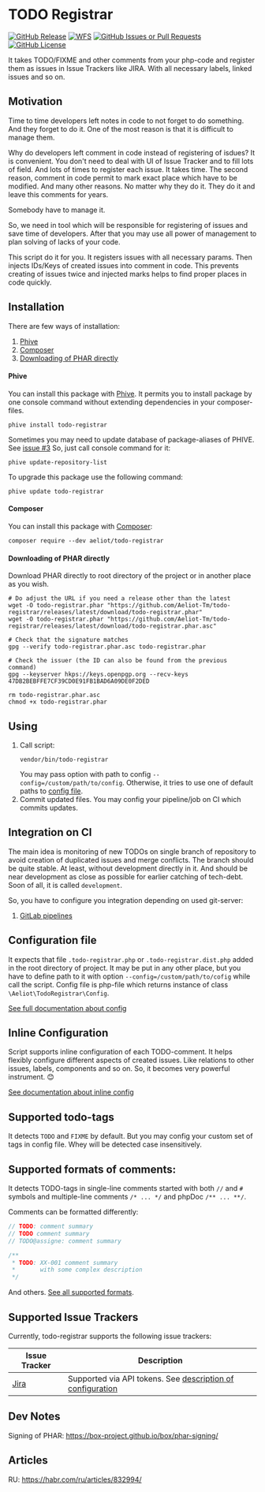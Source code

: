 # TODO Registrar

[![GitHub Release](https://img.shields.io/github/v/release/Aeliot-Tm/todo-registrar?label=Release&labelColor=black)](https://packagist.org/packages/aeliot/todo-registrar)
[![WFS](https://github.com/Aeliot-Tm/todo-registrar/actions/workflows/automated_testing.yml/badge.svg?branch=main)](https://github.com/Aeliot-Tm/todo-registrar/actions)
[![GitHub Issues or Pull Requests](https://img.shields.io/github/issues/Aeliot-Tm/todo-registrar?labelColor=black&label=Issues)](https://github.com/Aeliot-Tm/todo-registrar/issues)
[![GitHub License](https://img.shields.io/github/license/Aeliot-Tm/todo-registrar?label=License&labelColor=black)](LICENSE)

It takes TODO/FIXME and other comments from your php-code and register them as issues in Issue Trackers like
JIRA. With all necessary labels, linked issues and so on.

## Motivation

Time to time developers left notes in code to not forget to do something. And they forget to do it. One of the most reason is that it is difficult to manage them.

Why do developers left comment in code instead of registering of isdues? It is convenient. You don't need to deal with UI of Issue Tracker and to fill lots of field. And lots of times to register each issue. It takes time. The second reason, comment in code permit to mark exact place which have to be modified. And many other reasons. No matter why they do it. They do it and leave this comments for years.

Somebody have to manage it.

So, we need in tool which will be responsible for registering of issues and save time of developers. After that you may use all power of management to plan solving of lacks of your code.

This script do it for you. It registers issues with all necessary params. Then injects IDs/Keys of created issues into comment in code. This prevents creating of issues twice and injected marks helps to find proper places in code quickly.

## Installation

There are few ways of installation:
1. [Phive](#phive)
2. [Composer](#composer)
3. [Downloading of PHAR directly](#downloading-of-phar-directly)

#### Phive

You can install this package with [Phive](https://phar.io/). It permits you to install package by one console command
without extending dependencies in your composer-files.
```shell
phive install todo-registrar
```

Sometimes you may need to update database of package-aliases of PHIVE. See [issue #3](https://github.com/Aeliot-Tm/php-cs-fixer-baseline/issues/3)
So, just call console command for it:
```shell
phive update-repository-list
```

To upgrade this package use the following command:
```shell
phive update todo-registrar
```

#### Composer

You can install this package with [Composer](https://getcomposer.org/doc/03-cli.md#install-i):
```shell
composer require --dev aeliot/todo-registrar
```

#### Downloading of PHAR directly

Download PHAR directly to root directory of the project or in another place as you wish.
```shell
# Do adjust the URL if you need a release other than the latest
wget -O todo-registrar.phar "https://github.com/Aeliot-Tm/todo-registrar/releases/latest/download/todo-registrar.phar"
wget -O todo-registrar.phar "https://github.com/Aeliot-Tm/todo-registrar/releases/latest/download/todo-registrar.phar.asc"

# Check that the signature matches
gpg --verify todo-registrar.phar.asc todo-registrar.phar

# Check the issuer (the ID can also be found from the previous command)
gpg --keyserver hkps://keys.openpgp.org --recv-keys 47DB2BEBFFE7CF39CD0E91FB1BAD6A09DE0F2DED

rm todo-registrar.phar.asc
chmod +x todo-registrar.phar
```

## Using

1. Call script:
   ```shell
   vendor/bin/todo-registrar
   ```
   You may pass option with path to config `--config=/custom/path/to/config`.
   Otherwise, it tries to use one of default paths to [config file](docs/config.md).
2. Commit updated files. You may config your pipeline/job on CI which commits updates.

## Integration on CI

The main idea is monitoring of new TODOs on single branch of repository to avoid creation of duplicated issues and
merge conflicts. The branch should be quite stable. At least, without development directly in it. And should be
near development as close as possible for earlier catching of tech-debt. Soon of all, it is called `development`.

So, you have to configure you integration depending on used git-server:

1. [GitLab pipelines](docs/gitlab/gitlab.md)

## Configuration file

It expects that file `.todo-registrar.php` or `.todo-registrar.dist.php` added in the root directory of project.
It may be put in any other place, but you have to define path to it with option `--config=/custom/path/to/cofig`
while call the script. Config file is php-file which returns instance of class `\Aeliot\TodoRegistrar\Config`.

[See full documentation about config](docs/config.md)

## Inline Configuration

Script supports inline configuration of each TODO-comment. It helps flexibly configure different aspects of created issues.
Like relations to other issues, labels, components and so on. So, it becomes very powerful instrument. 😊

[See documentation about inline config](docs/inline_config.md)

## Supported todo-tags

It detects `TODO` and `FIXME` by default. But you may config your custom set of tags in config file.
Whey will be detected case insensitively.

## Supported formats of comments:

It detects TODO-tags in single-line comments started with both `//` and `#` symbols
and multiple-line comments `/* ... */` and phpDoc `/** ... **/`.

Comments can be formatted differently:
```php
// TODO: comment summary
// TODO comment summary
// TODO@assigne: comment summary

/**
 * TODO: XX-001 comment summary
 *       with some complex description
 */
```

And others. [See all supported formats](docs/supported_patters_of_comments.md).

## Supported Issue Trackers

Currently, todo-registrar supports the following issue trackers:

| Issue Tracker                                   | Description                                                                                 |
|-------------------------------------------------|---------------------------------------------------------------------------------------------|
| [Jira](https://www.atlassian.com/software/jira) | Supported via API tokens. See [description of configuration](docs/registrar/jira/config.md) |

## Dev Notes

Signing of PHAR: https://box-project.github.io/box/phar-signing/

## Articles

RU: https://habr.com/ru/articles/832994/
